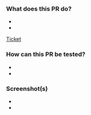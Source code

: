### What does this PR do?

-
-

[Ticket](link)

### How can this PR be tested?

-
-

### Screenshot(s)

-
-
